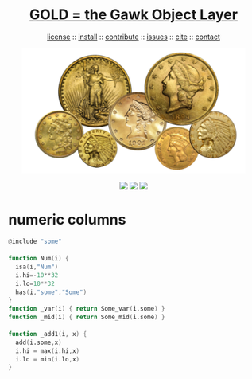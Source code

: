 <a name=top>
<h1 align=center>
   <a href="https://github.com/timm/awk/blob/master/README.md#top">
     GOLD = the Gawk Object Layer
   </a>
</h1>
<p align=center>
   <a    href="https://github.com/timm/awk/blob/masterREADME.md#license">license</a>
   :: <a href="https://github.com/timm/awk/blob/master/INSTALL.md#install">install</a>
   :: <a href="https://github.com/timm/awk/blob/master/CONTRIBUTE.md#contribute">contribute</a>
   :: <a href="https://github.com/timm/awk/issues">issues</a>
   :: <a href="https://github.com/timm/awk/blob/master/CITATION.md#citation">cite</a>
   :: <a href="https://github.com/timm/awk/blob/master/CONTACT.md#contatct">contact</a>
</p>
<p align=center>
   <img width=450 src="https://github.com/timm/awk/raw/master/etc/img/coins.png">
</p>
<p align=center>
   <img src="https://img.shields.io/badge/language-gawk-orange">
   <img src="https://img.shields.io/badge/purpose-ai,se-blueviolet">
   <img src="https://img.shields.io/badge/platform-mac,*nux-informational">
</p>

# numeric columns

```awk
@include "some"

function Num(i) {
  isa(i,"Num")
  i.hi=-10**32
  i.lo=10**32
  has(i,"some","Some")
}
function _var(i) { return Some_var(i.some) }
function _mid(i) { return Some_mid(i.some) }

function _add1(i, x) {
  add(i.some,x)
  i.hi = max(i.hi,x)
  i.lo = min(i.lo,x)
}
```
